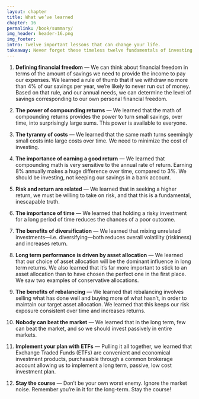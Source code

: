 ```yaml
---
layout: chapter
title: What we’ve learned
chapter: 16
permalink: /book/summary/
img_header: header-16.png
img_footer:
intro: Twelve important lessons that can change your life.
takeaway: Never forget these timeless twelve fundamentals of investing!
---
```


1. **Defining financial freedom** — We can think about financial freedom in terms of the amount of savings we need to provide the income to pay our expenses. We learned a rule of thumb that if we withdraw no more than 4% of our savings per year, we’re likely to never run out of money. Based on that rule, and our annual needs, we can determine the level of savings corresponding to our own personal financial freedom.

2. **The power of compounding returns** — We learned that the math of compounding returns provides the power to turn small savings, over time, into surprisingly large sums. This power is available to everyone.

3. **The tyranny of costs** — We learned that the same math turns seemingly small costs into large costs over time. We need to minimize the cost of investing.

4. **The importance of earning a good return**  — We learned that compounding math is very sensitive to the annual rate of return. Earning 8% annually makes a huge difference over time, compared to 3%. We should be investing, not keeping our savings in a bank account.

5. **Risk and return are related** — We learned that in seeking a higher return, we must be willing to take on risk, and that this is a fundamental, inescapable truth.

6. **The importance of time** — We learned that holding a risky investment for a long period of time reduces the chances of a poor outcome.

7. **The benefits of diversification** — We learned that mixing unrelated investments—i.e. diversifying—both reduces overall volatility (riskiness) and increases return.

8. **Long term performance is driven by asset allocation** — We learned that our choice of asset allocation will be the dominant influence in long term returns. We also learned that it’s far more important to stick to an asset allocation than to have chosen the perfect one in the first place. We saw two examples of conservative allocations.

9. **The benefits of rebalancing** — We learned that rebalancing involves selling what has done well and buying more of what hasn’t, in order to maintain our target asset allocation. We learned that this keeps our risk exposure consistent over time and increases returns.

10. **Nobody can beat the market** — We learned that in the long term, few can beat the market, and so we should invest passively in entire markets.

11. **Implement your plan with ETFs** — Pulling it all together, we learned that Exchange Traded Funds (ETFs) are convenient and economical investment products, purchasable through a common brokerage account allowing us to implement a long term, passive, low cost investment plan.

12. **Stay the course** — Don’t be your own worst enemy. Ignore the market noise. Remember you’re in it for the long-term. Stay the course!